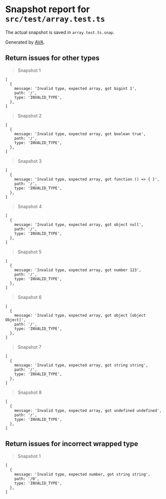 # Snapshot report for `src/test/array.test.ts`

The actual snapshot is saved in `array.test.ts.snap`.

Generated by [AVA](https://avajs.dev).

## Return issues for other types

> Snapshot 1

    [
      {
        message: 'Invalid type, expected array, got bigint 1',
        path: '/',
        type: 'INVALID_TYPE',
      },
    ]

> Snapshot 2

    [
      {
        message: 'Invalid type, expected array, got boolean true',
        path: '/',
        type: 'INVALID_TYPE',
      },
    ]

> Snapshot 3

    [
      {
        message: 'Invalid type, expected array, got function () => { }',
        path: '/',
        type: 'INVALID_TYPE',
      },
    ]

> Snapshot 4

    [
      {
        message: 'Invalid type, expected array, got object null',
        path: '/',
        type: 'INVALID_TYPE',
      },
    ]

> Snapshot 5

    [
      {
        message: 'Invalid type, expected array, got number 123',
        path: '/',
        type: 'INVALID_TYPE',
      },
    ]

> Snapshot 6

    [
      {
        message: 'Invalid type, expected array, got object [object Object]',
        path: '/',
        type: 'INVALID_TYPE',
      },
    ]

> Snapshot 7

    [
      {
        message: 'Invalid type, expected array, got string string',
        path: '/',
        type: 'INVALID_TYPE',
      },
    ]

> Snapshot 8

    [
      {
        message: 'Invalid type, expected array, got undefined undefined',
        path: '/',
        type: 'INVALID_TYPE',
      },
    ]

## Return issues for incorrect wrapped type

> Snapshot 1

    [
      {
        message: 'Invalid type, expected number, got string string',
        path: '/0',
        type: 'INVALID_TYPE',
      },
    ]
